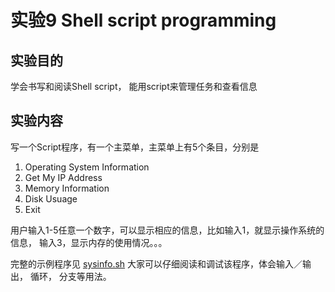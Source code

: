 
# 实验9  Shell script programming
## 实验目的

学会书写和阅读Shell script， 能用script来管理任务和查看信息
## 实验内容

写一个Script程序，有一个主菜单，主菜单上有5个条目，分别是
1. Operating System Information  
2. Get My IP Address
3. Memory Information
4. Disk Usuage
5. Exit

用户输入1-5任意一个数字，可以显示相应的信息，比如输入1，就显示操作系统的信息， 输入3，显示内存的使用情况。。。

完整的示例程序见 [sysinfo.sh](https://github.com/jerrywjh/LinuxLabs/blob/master/sysinfo.sh) 
大家可以仔细阅读和调试该程序，体会输入／输出， 循环， 分支等用法。

